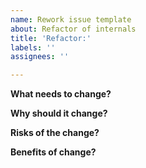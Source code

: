 ```yaml
---
name: Rework issue template
about: Refactor of internals
title: 'Refactor:'
labels: ''
assignees: ''

---
```


**What needs to change?**

**Why should it change?**

**Risks of the change?**

**Benefits of change?**
